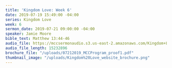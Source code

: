 ```yaml
---
title: 'Kingdom Love: Week 6'
date: 2019-07-19 15:49:00 -04:00
series: Kingdom Love
week: 6
sermon_date: 2019-07-21 09:00:00 -04:00
speaker: Jamie Moore
bible_text: Matthew 13:44-46
audio_file: https://mccsermonaudio.s3.us-east-2.amazonaws.com/Kingdom+Love_+Week+6.lite.mp3
audio_file_length: 15232896
brochure_file: "/uploads/07212019_MCCProgram_proof1.pdf"
thumbnail_image: "/uploads/Kingdom%20Love_website_brochure.png"
---
```

